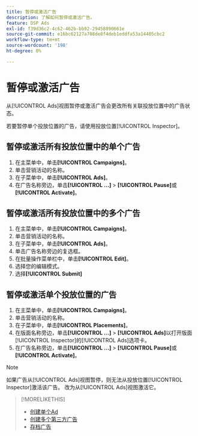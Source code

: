 ```yaml
---
title: 暂停或激活广告
description: 了解如何暂停或激活广告。
feature: DSP Ads
exl-id: f39d36c2-4c62-462b-bb92-29458890661e
source-git-commit: e16bc62127a708de8f4deb1eddfa53a14405cbc2
workflow-type: tm+mt
source-wordcount: '198'
ht-degree: 0%

---
```


# 暂停或激活广告

从[!UICONTROL Ads]视图暂停或激活广告会更改所有关联投放位置中的广告状态。

若要暂停单个投放位置的广告，请使用投放位置[!UICONTROL Inspector]。

## 暂停或激活所有投放位置中的单个广告

1. 在主菜单中，单击&#x200B;**[!UICONTROL Campaigns]**。
1. 单击营销活动的名称。
1. 在子菜单中，单击&#x200B;**[!UICONTROL Ads]**。
1. 在广告名称旁边，单击&#x200B;**[!UICONTROL ...]** > **[!UICONTROL Pause]**&#x200B;或&#x200B;**[!UICONTROL Activate]**。

## 暂停或激活所有投放位置中的多个广告

1. 在主菜单中，单击&#x200B;**[!UICONTROL Campaigns]**。
1. 单击营销活动的名称。
1. 在子菜单中，单击&#x200B;**[!UICONTROL Ads]**。
1. 单击广告名称旁边的复选框。
1. 在批量操作菜单栏中，单击&#x200B;**[!UICONTROL Edit]**。
1. 选择您的编辑模式。
1. 选择&#x200B;**[!UICONTROL Submit]**

## 暂停或激活单个投放位置的广告

1. 在主菜单中，单击&#x200B;**[!UICONTROL Campaigns]**。
1. 单击营销活动的名称。
1. 在子菜单中，单击&#x200B;**[!UICONTROL Placements]**。
1. 在版面名称旁边，单击&#x200B;**[!UICONTROL ...]** > **[!UICONTROL Ads]**&#x200B;以打开版面[!UICONTROL Inspector]的[!UICONTROL Ads]选项卡。
1. 在广告名称旁边，单击&#x200B;**[!UICONTROL ...]** > **[!UICONTROL Pause]**&#x200B;或&#x200B;**[!UICONTROL Activate]**。

>[!NOTE]
>
>如果广告从[!UICONTROL Ads]视图暂停，则无法从投放位置[!UICONTROL Inspector]激活该广告。 改为从[!UICONTROL Ads]视图激活它。

>[!MORELIKETHIS]
>
>* [创建单个Ad](ad-create.md)
>* [创建多个第三方广告](ad-create-multiple.md)
>* [存档广告](ad-archive-unarchive.md)
